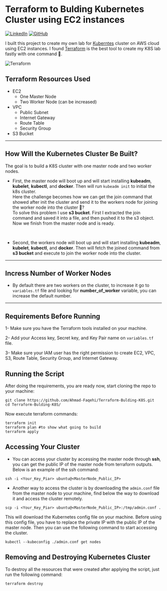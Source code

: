 # Terraform to Bulding Kubernetes Cluster using EC2 instances
[![LinkedIn][linkedin-shield]][linkedin-url]
[![GitHub][github-shield]][github-url]


I built this project to create my own lab for [Kuberntes](https://kubernetes.io/) cluster on AWS cloud using EC2 instances. I found [Terraform](https://www.terraform.io) is the best tool to create my K8S lab fastly with one command 🚀.
<p align="center">

![Terraform](https://i.imgur.com/PuS3rmb.png)
</p>

## Terraform Resources Used
- EC2
  - One Master Node
  - Two Worker Node (can be increased)
- VPC
  - Public Subnet
  - Internet Gateway
  - Route Table
  - Security Group
- S3 Bucket

<hr>

## How Will the Kubernetes Cluster Be Built?
The goal is to build a K8S cluster with one master node and two worker nodes.
<br>

* First, the master node will boot up and will start installing <b>kubeadm</b>, <b>kubelet</b>, <b>kubectl</b>, and <b>docker</b>. Then will run `kubeadm init` to initial the k8s cluster. <br>
Here the challenge becomes how we can get the join command that showed after init the cluster and send it to the workers node for joining the worker node into the cluster 🤔? <br>
To solve this problem I use <b>s3 bucket</b>. First I extracted the join command and saved it into a file, and then pushed it to the s3 object. Now we finish from the master node and is ready.
<br>

* Second, the workers node will boot up and will start installing <b>kubeadm</b>, <b>kubelet</b>, <b>kubectl</b>, and <b>docker</b>. Then will fetch the joined command from <b>s3 bucket</b> and execute to join the worker node into the cluster.

<hr>

## Incress Number of Worker Nodes
* By default there are two workers on the cluster, to increase it go to `variables.tf` file and looking for <b>number_of_worker</b> variable, you can increase the default number.

<hr>

## Requirements Before Running
1- Make sure you have the Terraform tools installed on your machine.

2- Add your Access key, Secret key, and Key Pair name on `variables.tf` file.

3- Make sure your IAM user has the right permission to create EC2, VPC, S3, Route Table, Security Group, and Internet Gateway.

## Running the Script
After doing the requirements, you are ready now, start cloning the repo to your machine:
``` shell
git clone https://github.com/Ahmad-Faqehi/Terraform-Bulding-K8S.git
cd Terraform-Bulding-K8S/
```
Now execute terraform commands:
``` shell
terraform init
terraform plan #to show what going to build
terraform apply
```

## Accessing Your Cluster
* You can access your cluster by accessing the master node through <b>ssh</b>, you can get the public IP of the master node from terraform outputs. Below is an example of the ssh command:
``` shell
ssh -i <Your_Key_Piar> ubuntu@<MasterNode_Public_IP>
```

* Another way to access the cluster is by downloading the `admin.conf` file from the master node to your machine, find below the way to download it and access the cluster remotely.
``` shell
scp -i <Your_Key_Piar> ubuntu@<MasterNode_Public_IP>:/tmp/admin.conf .
```
This will download the Kubernetes config file on your machine. Before using this config file, you have to replace the private IP with the public IP of the master node. Then you can use the following command to start accessing the cluster.
```shell
kubectl --kubeconfig ./admin.conf get nodes
```

## Removing and Destroying Kubernetes Cluster
To destroy all the resources that were created after applying the script, just run the following command:
```shell
terraform destroy
```



<!-- MARKDOWN LINKS & IMAGES -->
<!-- https://www.markdownguide.org/basic-syntax/#reference-style-links -->
[linkedin-shield]: https://img.shields.io/badge/-LinkedIn-black.svg?style=for-the-badge&logo=linkedin&colorB=555
[linkedin-url]: https://www.linkedin.com/in/saikiran-p-a0243569/
[docker-shield]: https://img.shields.io/badge/-docker-black.svg?style=for-the-badge&logo=docker&colorB=555
[docker-url]: https://hub.docker.com/u/kiran2361993
[github-shield]: https://img.shields.io/badge/-github-black.svg?style=for-the-badge&logo=github&colorB=555
[github-url]: https://github.com/saikiranpi
